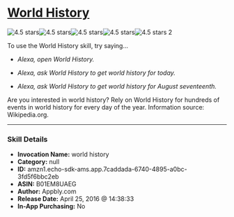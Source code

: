 # [World History](http://alexa.amazon.com/#skills/amzn1.echo-sdk-ams.app.7caddada-6740-4895-a0bc-3fd5f6bbc2eb)
![4.5 stars](../../images/ic_star_black_18dp_1x.png)![4.5 stars](../../images/ic_star_black_18dp_1x.png)![4.5 stars](../../images/ic_star_black_18dp_1x.png)![4.5 stars](../../images/ic_star_black_18dp_1x.png)![4.5 stars](../../images/ic_star_half_black_18dp_1x.png) 2

To use the World History skill, try saying...

* *Alexa, open World History.*

* *Alexa, ask World History to get world history for today.*

* *Alexa, ask World History to get world history for August seventeenth.*

Are you interested in world history? Rely on World History for hundreds of events in world history for every day of the year. Information source: Wikipedia.org.

***

### Skill Details

* **Invocation Name:** world history
* **Category:** null
* **ID:** amzn1.echo-sdk-ams.app.7caddada-6740-4895-a0bc-3fd5f6bbc2eb
* **ASIN:** B01EM8UAEG
* **Author:** Appbly.com
* **Release Date:** April 25, 2016 @ 14:38:33
* **In-App Purchasing:** No
